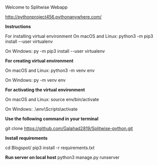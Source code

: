 Welcome to Splitwise Webapp

http://pythonproject456.pythonanywhere.com/


**Instructions**

For installing virtual environment
On macOS and Linux: python3 -m pip3 install --user virtualenv

On Windows: py -m pip3 install --user virtualenv

**For creating virtual environment**

On macOS and Linux: python3 -m venv env

On Windows: py -m venv env

**For activating the virtual environment**

On macOS and Linux: source env/bin/activate

On Windows: .\env\Scripts\activate

**Use the following command in your terminal**

git clone https://github.com/Galahad2819/Splitwise-python.git

**Install requirements**

cd Blogspot/
pip3 install -r requirements.txt



**Run server on local host**
python3 manage.py runserver
